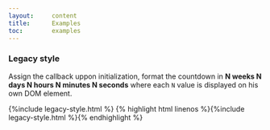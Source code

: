 ```yaml
---
layout:     content
title:      Examples
toc:        examples
---
```


### Legacy style ###

Assign the callback uppon initialization, format the countdown in **N weeks N days N hours N minutes N seconds** where each `N` value is displayed on his own DOM element.

{%include legacy-style.html %}
{% highlight html linenos %}{%include legacy-style.html %}{% endhighlight %}
